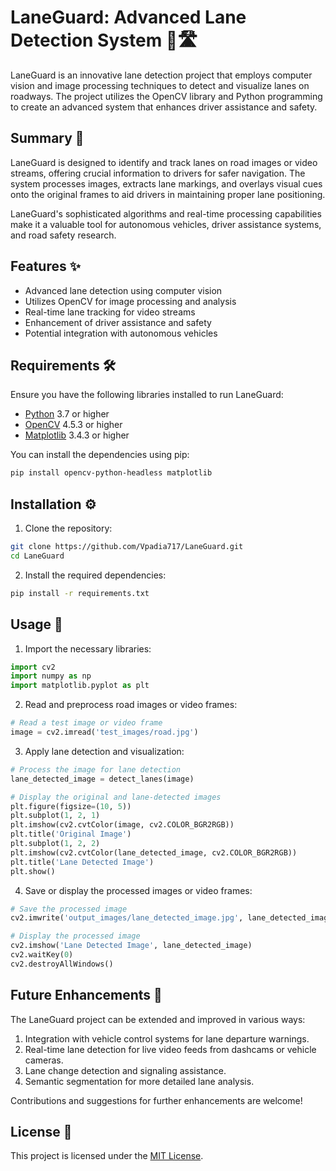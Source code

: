 # LaneGuard: Advanced Lane Detection System 🚗🛣️

LaneGuard is an innovative lane detection project that employs computer vision and image processing techniques to detect and visualize lanes on roadways. The project utilizes the OpenCV library and Python programming to create an advanced system that enhances driver assistance and safety.

## Summary 📝

LaneGuard is designed to identify and track lanes on road images or video streams, offering crucial information to drivers for safer navigation. The system processes images, extracts lane markings, and overlays visual cues onto the original frames to aid drivers in maintaining proper lane positioning.

LaneGuard's sophisticated algorithms and real-time processing capabilities make it a valuable tool for autonomous vehicles, driver assistance systems, and road safety research.

## Features ✨

- Advanced lane detection using computer vision
- Utilizes OpenCV for image processing and analysis
- Real-time lane tracking for video streams
- Enhancement of driver assistance and safety
- Potential integration with autonomous vehicles

## Requirements 🛠️

Ensure you have the following libraries installed to run LaneGuard:

- [Python](https://www.python.org/) 3.7 or higher
- [OpenCV](https://opencv.org/) 4.5.3 or higher
- [Matplotlib](https://matplotlib.org/) 3.4.3 or higher

You can install the dependencies using pip:

```bash
pip install opencv-python-headless matplotlib
```

## Installation ⚙️

1. Clone the repository:

```bash
git clone https://github.com/Vpadia717/LaneGuard.git
cd LaneGuard
```

2. Install the required dependencies:

```bash
pip install -r requirements.txt
```

## Usage 🚀

1. Import the necessary libraries:

```python
import cv2
import numpy as np
import matplotlib.pyplot as plt
```

2. Read and preprocess road images or video frames:

```python
# Read a test image or video frame
image = cv2.imread('test_images/road.jpg')
```

3. Apply lane detection and visualization:

```python
# Process the image for lane detection
lane_detected_image = detect_lanes(image)

# Display the original and lane-detected images
plt.figure(figsize=(10, 5))
plt.subplot(1, 2, 1)
plt.imshow(cv2.cvtColor(image, cv2.COLOR_BGR2RGB))
plt.title('Original Image')
plt.subplot(1, 2, 2)
plt.imshow(cv2.cvtColor(lane_detected_image, cv2.COLOR_BGR2RGB))
plt.title('Lane Detected Image')
plt.show()
```

4. Save or display the processed images or video frames:

```python
# Save the processed image
cv2.imwrite('output_images/lane_detected_image.jpg', lane_detected_image)

# Display the processed image
cv2.imshow('Lane Detected Image', lane_detected_image)
cv2.waitKey(0)
cv2.destroyAllWindows()
```

## Future Enhancements 🔮

The LaneGuard project can be extended and improved in various ways:

1. Integration with vehicle control systems for lane departure warnings.
2. Real-time lane detection for live video feeds from dashcams or vehicle cameras.
3. Lane change detection and signaling assistance.
4. Semantic segmentation for more detailed lane analysis.

Contributions and suggestions for further enhancements are welcome!

## License 📜

This project is licensed under the [MIT License](LICENSE).
